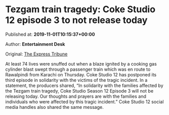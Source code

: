 
# Tezgam train tragedy: Coke Studio 12 episode 3 to not release today

Published at: **2019-11-01T10:15:37+00:00**

Author: **Entertainment Desk**

Original: [The Express Tribune](https://tribune.com.pk/story/2091499/4-tezgam-train-tragedya-coke-studio-12-episode-3-not-release-today/)

At least 74 lives were snuffed out when a blaze ignited by a cooking gas cylinder blast swept through a passenger train which was en route to Rawalpindi from Karachi on Thursday.
Coke Studio 12 has postponed its third episode in solidarity with the victims of the tragic incident.
In a statement, the producers shared, “In solidarity with the families affected by the Tezgam train tragedy, Coke Studio Season 12 Episode 3 will not be releasing today. Our thoughts and prayers are with the families and individuals who were affected by this tragic incident.”
Coke Studio 12 social media handles also shared the same message.
